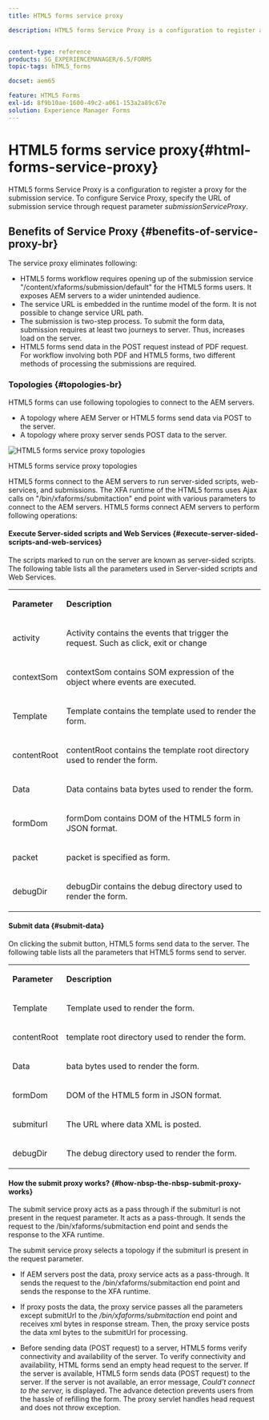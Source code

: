 ```yaml
---
title: HTML5 forms service proxy

description: HTML5 forms Service Proxy is a configuration to register a proxy for the submission service. To configure Service Proxy, specify the URL of submission service through request parameter submissionServiceProxy.


content-type: reference
products: SG_EXPERIENCEMANAGER/6.5/FORMS
topic-tags: hTML5_forms

docset: aem65

feature: HTML5 Forms
exl-id: 8f9b10ae-1600-49c2-a061-153a2a89c67e
solution: Experience Manager Forms
---
```

# HTML5 forms service proxy{#html-forms-service-proxy}

HTML5 forms Service Proxy is a configuration to register a proxy for the submission service. To configure Service Proxy, specify the URL of submission service through request parameter *submissionServiceProxy*.

## Benefits of Service Proxy {#benefits-of-service-proxy-br}

The service proxy eliminates following:

* HTML5 forms workflow requires opening up of the submission service "/content/xfaforms/submission/default" for the HTML5 forms users. It exposes AEM servers to a wider unintended audience.
* The service URL is embedded in the runtime model of the form. It is not possible to change service URL path.
* The submission is two-step process. To submit the form data, submission requires at least two journeys to server. Thus, increases load on the server.
* HTML5 forms send data in the POST request instead of PDF request. For workflow involving both PDF and HTML5 forms, two different methods of processing the submissions are required.

### Topologies {#topologies-br}

HTML5 forms can use following topologies to connect to the AEM servers.

* A topology where AEM Server or HTML5 forms send data via POST to the server.
* A topology where proxy server sends POST data to the server.

![HTML5 forms service proxy topologies](assets/topology.png)

HTML5 forms service proxy topologies

HTML5 forms connect to the AEM servers to run server-sided scripts, web-services, and submissions. The XFA runtime of the HTML5 forms uses Ajax calls on "/bin/xfaforms/submitaction" end point with various parameters to connect to the AEM servers. HTML5 forms connect AEM servers to perform following operations:

#### Execute Server-sided scripts and Web Services {#execute-server-sided-scripts-and-web-services}

The scripts marked to run on the server are known as server-sided scripts. The following table lists all the parameters used in Server-sided scripts and Web Services.

<table>
 <tbody>
  <tr>
   <td><p><strong>Parameter</strong></p> </td>
   <td><p><strong>Description</strong></p> </td>
  </tr>
  <tr>
   <td><p>activity</p> </td>
   <td><p>Activity contains the events that trigger the request. Such as click, exit or change</p> </td>
  </tr>
  <tr>
   <td><p>contextSom</p> </td>
   <td><p>contextSom contains SOM expression of the object where events are executed.</p> </td>
  </tr>
  <tr>
   <td><p>Template</p> </td>
   <td><p>Template contains the template used to render the form.</p> </td>
  </tr>
  <tr>
   <td><p>contentRoot</p> </td>
   <td><p>contentRoot contains the template root directory used to render the form.</p> </td>
  </tr>
  <tr>
   <td><p>Data</p> </td>
   <td><p>Data contains bata bytes used to render the form.</p> </td>
  </tr>
  <tr>
   <td><p>formDom</p> </td>
   <td><p>formDom contains DOM of the HTML5 form in JSON format.</p> </td>
  </tr>
  <tr>
   <td><p>packet</p> </td>
   <td><p>packet is specified as form.</p> </td>
  </tr>
  <tr>
   <td><p>debugDir</p> </td>
   <td><p>debugDir contains the debug directory used to render the form.</p> </td>
  </tr>
 </tbody>
</table>

#### Submit data {#submit-data}

On clicking the submit button, HTML5 forms send data to the server. The following table lists all the parameters that HTML5 forms send to server.

<table>
 <tbody>
  <tr>
   <td><p><strong>Parameter</strong></p> </td>
   <td><p><strong>Description</strong></p> </td>
  </tr>
  <tr>
   <td><p>Template</p> </td>
   <td><p>Template used to render the form.</p> </td>
  </tr>
  <tr>
   <td><p>contentRoot</p> </td>
   <td><p>template root directory used to render the form.</p> </td>
  </tr>
  <tr>
   <td><p>Data</p> </td>
   <td><p>bata bytes used to render the form.</p> </td>
  </tr>
  <tr>
   <td><p>formDom</p> </td>
   <td><p>DOM of the HTML5 form in JSON format.</p> </td>
  </tr>
  <tr>
   <td><p>submiturl</p> </td>
   <td><p>The URL where data XML is posted.</p> </td>
  </tr>
  <tr>
   <td><p>debugDir</p> </td>
   <td><p>The debug directory used to render the form.</p> </td>
  </tr>
 </tbody>
</table>

#### How&nbsp;the&nbsp;submit proxy works? {#how-nbsp-the-nbsp-submit-proxy-works}

The submit service proxy acts as a pass through if the submiturl is not present in the request parameter. It acts as a pass-through. It sends the request to the /bin/xfaforms/submitaction end point and sends the response to the XFA runtime.

The submit service proxy selects a topology if the submiturl is present in the request parameter.

* If AEM servers post the data, proxy service acts as a pass-through. It sends the request to the /bin/xfaforms/submitaction end point and sends the response to the XFA runtime.
* If proxy posts the data, the proxy service passes all the parameters except submitUrl to the */bin/xfaforms/submitaction* end point and receives xml bytes in response stream. Then, the proxy service posts the data xml bytes to the submitUrl for processing.

* Before sending data (POST request) to a server, HTML5 forms verify connectivity and availability of the server. To verify connectivity and availability, HTML forms send an empty head request to the server. If the server is available, HTML5 form sends data (POST request) to the server. If the server is not available, an error message, *Could’t connect to the server,* is displayed. The advance detection prevents users from the hassle of refilling the form. The proxy servlet handles head request and does not throw exception.

